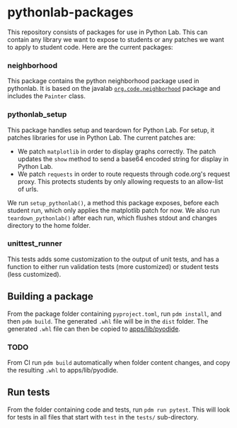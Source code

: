 # pythonlab-packages
This repository consists of packages for use in Python Lab. This can contain any library we want to expose to
students or any patches we want to apply to student code. Here are the current packages:

### neighborhood
This package contains the python neighborhood package used in pythonlab. It is based on the javalab [`org.code.neighborhood`](https://github.com/code-dot-org/javabuilder/tree/main/org-code-javabuilder/neighborhood/src/main/java/org/code/neighborhood) package and includes the `Painter` class.

### pythonlab_setup
This package handles setup and teardown for Python Lab. For setup, it patches libraries for use in Python Lab.
The current patches are:
- We patch `matplotlib` in order to display graphs correctly. The patch updates the `show` method to send
  a base64 encoded string for display in Python Lab.
- We patch `requests` in order to route requests through code.org's request proxy. This protects students
  by only allowing requests to an allow-list of urls.

We run `setup_pythonlab()`, a method this package exposes, before each student run, which only applies
the matplotlib patch for now. We also run `teardown_pythonlab()` after each run, which flushes stdout and
changes directory to the home folder.

### unittest_runner
This tests adds some customization to the output of unit tests, and has a function to either run validation tests
(more customized) or student tests (less customized).

## Building a package
From the package folder containing `pyproject.toml`, run `pdm install`, and then `pdm build`. The generated `.whl` file will be in the `dist` folder.
The generated `.whl` file can then be copied to [apps/lib/pyodide](../../apps/lib/pyodide/).

### TODO

From CI run `pdm build` automatically when folder content changes, and copy the resulting `.whl` to apps/lib/pyodide.

## Run tests
From the folder containing code and tests, run `pdm run pytest`. This will look for tests in all files that start with `test` in the `tests/` sub-directory.
